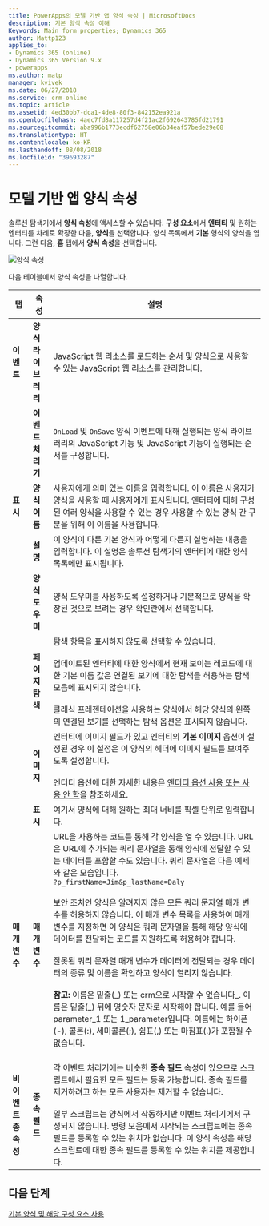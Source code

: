 ```yaml
---
title: PowerApps의 모델 기반 앱 양식 속성 | MicrosoftDocs
description: 기본 양식 속성 이해
Keywords: Main form properties; Dynamics 365
author: Mattp123
applies_to:
- Dynamics 365 (online)
- Dynamics 365 Version 9.x
- powerapps
ms.author: matp
manager: kvivek
ms.date: 06/27/2018
ms.service: crm-online
ms.topic: article
ms.assetid: 4ed30bb7-dca1-4de8-80f3-842152ea921a
ms.openlocfilehash: 4aec7fd8a117257d4f21ac2f692643785fd21791
ms.sourcegitcommit: aba996b1773ecdf62758e06b34eaf57bede29e08
ms.translationtype: HT
ms.contentlocale: ko-KR
ms.lasthandoff: 08/08/2018
ms.locfileid: "39693287"
---
```

# <a name="model-driven-app-form-properties"></a>모델 기반 앱 양식 속성 

솔루션 탐색기에서 **양식 속성**에 액세스할 수 있습니다. **구성 요소**에서 **엔터티** 및 원하는 엔터티를 차례로 확장한 다음, **양식**을 선택합니다. 양식 목록에서 **기본** 형식의 양식을 엽니다. 그런 다음, **홈** 탭에서 **양식 속성**을 선택합니다.

![양식 속성](media/form-properties.png)

다음 테이블에서 양식 속성을 나열합니다.  
  
|탭|속성|설명|  
|---------|--------------|-----------------|  
|**이벤트**|**양식 라이브러리**|JavaScript 웹 리소스를 로드하는 순서 및 양식으로 사용할 수 있는 JavaScript 웹 리소스를 관리합니다.|  
||**이벤트 처리기**|`OnLoad` 및 `OnSave` 양식 이벤트에 대해 실행되는 양식 라이브러리의 JavaScript 기능 및 JavaScript 기능이 실행되는 순서를 구성합니다.|  
|**표시**|**양식 이름**|사용자에게 의미 있는 이름을 입력합니다. 이 이름은 사용자가 양식을 사용할 때 사용자에게 표시됩니다. 엔터티에 대해 구성된 여러 양식을 사용할 수 있는 경우 사용할 수 있는 양식 간 구분을 위해 이 이름을 사용합니다.|  
||**설명**|이 양식이 다른 기본 양식과 어떻게 다른지 설명하는 내용을 입력합니다. 이 설명은 솔루션 탐색기의 엔터티에 대한 양식 목록에만 표시됩니다.|  
||**양식 도우미**|양식 도우미를 사용하도록 설정하거나 기본적으로 양식을 확장된 것으로 보려는 경우 확인란에서 선택합니다.|
||**페이지 탐색**|탐색 항목을 표시하지 않도록 선택할 수 있습니다.<br /><br /> 업데이트된 엔터티에 대한 양식에서 현재 보이는 레코드에 대한 기본 이름 값은 연결된 보기에 대한 탐색을 허용하는 탐색 모음에 표시되지 않습니다.<br /><br /> 클래식 프레젠테이션을 사용하는 양식에서 해당 양식의 왼쪽의 연결된 보기를 선택하는 탐색 옵션은 표시되지 않습니다.|  
||**이미지**|엔터티에 이미지 필드가 있고 엔터티의 **기본 이미지** 옵션이 설정된 경우 이 설정은 이 양식의 헤더에 이미지 필드를 보여주도록 설정합니다.<br /><br /> 엔터티 옵션에 대한 자세한 내용은 [엔터티 옵션 사용 또는 사용 안 함](../common-data-service/edit-entities.md#enable-or-disable-entity-options)을 참조하세요.|  ||**표시**|**최대 너비(픽셀 단위) 설정**하여 양식의 너비를 제한합니다. 기본값은 1900입니다.|  
||**표시**|여기서 양식에 대해 원하는 최대 너비를 픽셀 단위로 입력합니다.|
|**매개 변수**|**매개 변수**|URL을 사용하는 코드를 통해 각 양식을 열 수 있습니다. URL은 URL에 추가되는 쿼리 문자열을 통해 양식에 전달할 수 있는 데이터를 포함할 수도 있습니다. 쿼리 문자열은 다음 예제와 같은 모습입니다.<br />`?p_firstName=Jim&p_lastName=Daly`<br /><br /> 보안 조치인 양식은 알려지지 않은 모든 쿼리 문자열 매개 변수를 허용하지 않습니다. 이 매개 변수 목록을 사용하여 매개 변수를 지정하면 이 양식은 쿼리 문자열을 통해 해당 양식에 데이터를 전달하는 코드를 지원하도록 허용해야 합니다.<br /><br /> 잘못된 쿼리 문자열 매개 변수가 데이터에 전달되는 경우 데이터의 종류 및 이름을 확인하고 양식이 열리지 않습니다.<br /><br />**참고:** 이름은 밑줄(_) 또는 crm으로 시작할 수 없습니다\_. 이름은 밑줄(\_) 뒤에 영숫자 문자로 시작해야 합니다. 예를 들어 parameter_1 또는 1_parameter입니다. 이름에는 하이픈(-), 콜론(:), 세미콜론(;), 쉼표(,) 또는 마침표(.)가 포함될 수 없습니다. <br /><br />|  
|**비이벤트 종속성**|**종속 필드**|각 이벤트 처리기에는 비슷한 **종속 필드** 속성이 있으므로 스크립트에서 필요한 모든 필드는 등록 가능합니다. 종속 필드를 제거하려고 하는 모든 사용자는 제거할 수 없습니다.<br /><br /> 일부 스크립트는 양식에서 작동하지만 이벤트 처리기에서 구성되지 않습니다. 명령 모음에서 시작되는 스크립트에는 종속 필드를 등록할 수 있는 위치가 없습니다. 이 양식 속성은 해당 스크립트에 대한 종속 필드를 등록할 수 있는 위치를 제공합니다.|  

## <a name="next-steps"></a>다음 단계

[기본 양식 및 해당 구성 요소 사용](use-main-form-and-components.md)